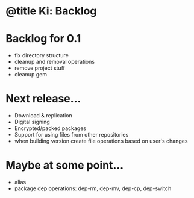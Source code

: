 # @title Ki: Backlog

# Backlog for 0.1
* fix directory structure
* cleanup and removal operations
* remove project stuff
* cleanup gem

# Next release...
* Download & replication
* Digital signing
* Encrypted/packed packages
* Support for using files from other repositories
* when building version create file operations based on user's changes

# Maybe at some point...
* alias
* package dep operations: dep-rm, dep-mv, dep-cp, dep-switch
